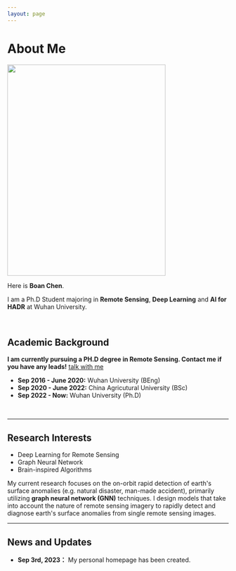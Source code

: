 ```yaml
---
layout: page
---
```


# About Me

<img src="https://cbachen1997.github.io/BoanChen.jpg" class="floatpic" width="360" height="480">

Here is **Boan Chen**.

I am a Ph.D Student majoring in **Remote Sensing**, **Deep Learning** and **AI for HADR** at Wuhan University.
<!-- #TODO add CV -->
<!-- Here is [my Resume](https://caihanlin.com/file/Resume-HanlinCAI.pdf). -->

<br>

## Academic Background

**I am currently pursuing a PH.D degree in Remote Sensing. Contact me if you have any leads!** [talk with me](https://calendly.com/lancecai/meet-with-lance)

- **Sep 2016 - June 2020:** Wuhan University (BEng)
- **Sep 2020 - June 2022:** China Agricutural University (BSc)
- **Sep 2022 - Now:** Wuhan University (Ph.D)

<br>

---

## Research Interests

- Deep Learning for Remote Sensing
- Graph Neural Network
- Brain-inspired Algorithms

My current research focuses on the on-orbit rapid detection of earth's surface anomalies (e.g. natural disaster, man-made accident), primarily utilizing **graph neural network (GNN)** techniques. I design models that take into account the nature of remote sensing imagery to rapidly detect and diagnose earth's surface anomalies from single remote sensing images.
<br>

---

## News and Updates

- **Sep 3rd, 2023：** My personal homepage has been created.

<br>
